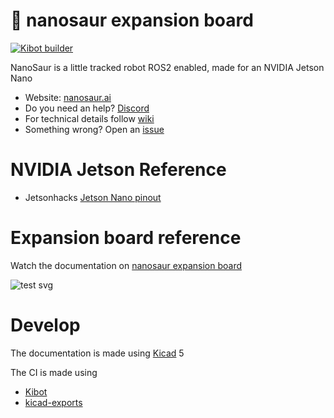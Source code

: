 # :sauropod: nanosaur expansion board
[![Kibot builder](https://github.com/rnanosaur/nanosaur-exp-board/actions/workflows/kibot.yml/badge.svg)](https://github.com/rnanosaur/nanosaur-exp-board/actions/workflows/kibot.yml)

NanoSaur is a little tracked robot ROS2 enabled, made for an NVIDIA Jetson Nano

* Website: [nanosaur.ai](https://nanosaur.ai)
* Do you need an help? [Discord](https://discord.gg/NSrC52P5mw)
* For technical details follow [wiki](https://github.com/rnanosaur/nanosaur/wiki)
* Something wrong? Open an [issue](https://github.com/rnanosaur/nanosaur/issues)

# NVIDIA Jetson Reference

* Jetsonhacks [Jetson Nano pinout](https://www.jetsonhacks.com/nvidia-jetson-nano-j41-header-pinout/)

# Expansion board reference

Watch the documentation on [nanosaur expansion board](https://nanosaur.ai/expansion-board/)

<img src="https://nanosaur.ai/assets/docs/expansion-board/img/nanosaur-exp-board-Schematic.svg" alt="test svg">

# Develop

The documentation is made using [Kicad](https://www.kicad.org/) 5

The CI is made using
* [Kibot](https://github.com/INTI-CMNB/KiBot)
* [kicad-exports](https://github.com/nerdyscout/kicad-exports)

